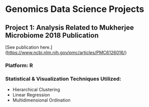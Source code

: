 # Genomics Data Science Projects

## Project 1: Analysis Related to Mukherjee Microbiome 2018 Publication
[See publication here.] (https://www.ncbi.nlm.nih.gov/pmc/articles/PMC6126016/)

### Platform: R

### Statistical & Visualization Techniques Utilized:
- Hierarchical Clustering
- Linear Regression
- Multidimensional Ordination

